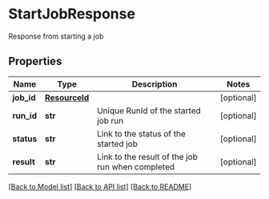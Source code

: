 # StartJobResponse

Response from starting a job

## Properties
Name | Type | Description | Notes
------------ | ------------- | ------------- | -------------
**job_id** | [**ResourceId**](ResourceId.md) |  | [optional] 
**run_id** | **str** | Unique RunId of the started job run | [optional] 
**status** | **str** | Link to the status of the started job | [optional] 
**result** | **str** | Link to the result of the job run when completed | [optional] 

[[Back to Model list]](../README.md#documentation-for-models) [[Back to API list]](../README.md#documentation-for-api-endpoints) [[Back to README]](../README.md)


